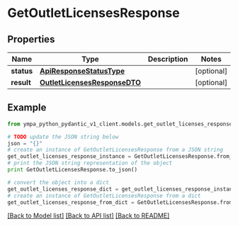 # GetOutletLicensesResponse


## Properties
Name | Type | Description | Notes
------------ | ------------- | ------------- | -------------
**status** | [**ApiResponseStatusType**](ApiResponseStatusType.md) |  | [optional] 
**result** | [**OutletLicensesResponseDTO**](OutletLicensesResponseDTO.md) |  | [optional] 

## Example

```python
from ympa_python_pydantic_v1_client.models.get_outlet_licenses_response import GetOutletLicensesResponse

# TODO update the JSON string below
json = "{}"
# create an instance of GetOutletLicensesResponse from a JSON string
get_outlet_licenses_response_instance = GetOutletLicensesResponse.from_json(json)
# print the JSON string representation of the object
print GetOutletLicensesResponse.to_json()

# convert the object into a dict
get_outlet_licenses_response_dict = get_outlet_licenses_response_instance.to_dict()
# create an instance of GetOutletLicensesResponse from a dict
get_outlet_licenses_response_from_dict = GetOutletLicensesResponse.from_dict(get_outlet_licenses_response_dict)
```
[[Back to Model list]](../README.md#documentation-for-models) [[Back to API list]](../README.md#documentation-for-api-endpoints) [[Back to README]](../README.md)


